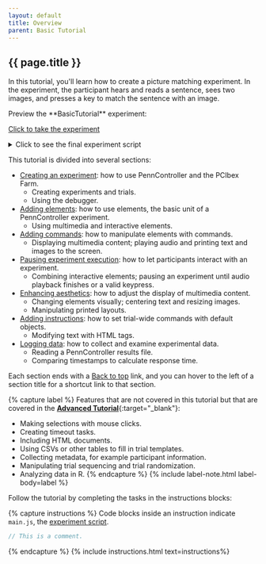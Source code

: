 ```yaml
---
layout: default
title: Overview
parent: Basic Tutorial
---
```


## {{ page.title }}

In this tutorial, you'll learn how to create a picture matching experiment. In the experiment, the participant hears and reads a sentence, sees two images, and presses a key to match the sentence with an image.

<div class="border-grey-dk-000 px-4 pb-4" markdown="1">
Preview the **BasicTutorial** experiment:

<p class="text-delta collapsible-block">
  <a href="https://expt.pcibex.net/ibexexps/angelicapan/BasicTutorial/experiment.html" target="_blank">Click to take the experiment</a>
</p> 

<details markdown="block">
<summary class="text-delta collapsible-block">Click to see the final experiment script</summary>
<pre><code class="language-javascript"> 
// This is the BasicTutorial experiment.
// Type code below this line.

// Remove command prefix
PennController.ResetPrefix(null)

// Turn off debugger
DebugOff()

// Welcome screen
newTrial("welcome",
    defaultText
        .center()
        .print()
    ,
    newText("instructions-1", "&lt;p&gt;Welcome!&lt;/p&gt;")
    ,
    newText("instructions-2", "&lt;p&gt;In this experiment, you will match a sentence with an image. You will hear and read a sentence, and see two images.&lt;/p&gt;")
    ,
    newText("instructions-3", "Press the &lt;b&gt;F&lt;/b&gt; key if the sentence matches the image on the left.")
    ,
    newText("instructions-4", "Press the &lt;b&gt;J&lt;/b&gt; key if the sentence matches the image on the right.")
    ,
    newText("instructions-5", "&lt;p&gt;Click the Spacebar to start the experiment.&lt;/p&gt;")
    ,
    newKey("wait", " ")
        .wait()
)

// Experimental trial
newTrial("experimental-trial",
    newAudio("fish-audio", "2fishRoundTank.mp3")
        .play()
    ,
    newText("fish-description", "The fish swim in a tank which is perfectly round.")
        .center()
        .unfold(2600)
    ,
    newImage("fish-round", "2fishRoundTank.png")
        .size(200, 200)
    ,
    newImage("fish-square", "1fishSquareTank.png")
        .size(200, 200)
    ,
   	newCanvas("side-by-side", 450,200)
        .add(  0, 0, getImage("fish-round"))
        .add(250, 0, getImage("fish-square"))
        .center()
        .print()
    ,
    newKey("keypress", "FJ")
        .wait()
        .log()
    ,
    getAudio("fish-audio")
        .wait("first")
)
</code></pre>
</details>
</div>

This tutorial is divided into several sections:

+ [Creating an experiment](#creating-an-experiment): how to use PennController and the PCIbex Farm.
  + Creating experiments and trials.
  + Using the debugger.
+ [Adding elements](#adding-elements): how to use elements, the basic unit of a PennController experiment.
  + Using multimedia and interactive elements.
+ [Adding commands](#adding-commands): how to manipulate elements with commands.
  + Displaying multimedia content; playing audio and printing text and images to the screen.
+ [Pausing experiment execution](#pausing-experiment-execution): how to let participants interact with an experiment.
  + Combining interactive elements; pausing an experiment until audio playback finishes or a valid keypress.
+ [Enhancing aesthetics](#enhancing-aesthetics): how to adjust the display of multimedia content.
  + Changing elements visually; centering text and resizing images.
  + Manipulating printed layouts.
+ [Adding instructions](#adding-instructions): how to set trial-wide commands with default objects.
  + Modifying text with HTML tags.
+ [Logging data](#logging-data): how to collect and examine experimental data.
  + Reading a PennController results file.
  + Comparing timestamps to calculate response time.

Each section ends with a <span class="text-delta"><a href="#">Back to top</a></span> link, and you can hover to the left of a section title for a shortcut link to that section.

{% capture label %}
Features that are not covered in this tutorial but that are covered in the [**Advanced Tutorial**]({{site.baseurl}}/docs/advanced-tutorial){:target="_blank"}:

+ Making selections with mouse clicks.
+ Creating timeout tasks.
+ Including HTML documents.
+ Using CSVs or other tables to fill in trial templates.
+ Collecting metadata, for example participant information.
+ Manipulating trial sequencing and trial randomization.
+ Analyzing data in R.
{% endcapture %}
{% include label-note.html label-body=label %}

Follow the tutorial by completing the tasks in the <span class="label label-purple">instructions</span> blocks:

{% capture instructions %}
Code blocks inside an instruction indicate `main.js`, the [experiment script](#editing-an-experiment).

```javascript
// This is a comment.
```
{% endcapture %}
{% include instructions.html text=instructions%}

